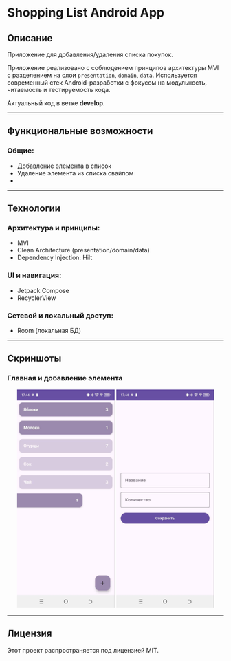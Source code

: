 # Shopping List Android App

## Описание

Приложение для добавления/удаления списка покупок. 

Приложение реализовано с соблюдением принципов архитектуры MVI с разделением на слои `presentation`, `domain`, `data`. Используется современный стек Android-разработки с фокусом на модульность, читаемость и тестируемость кода.

Актуальный код в ветке **develop**.

---

## Функциональные возможности

### Общие:
- Добавление элемента в список
- Удаление элемента из списка свайпом
- 
---

## Технологии

### Архитектура и принципы:
- MVI
- Clean Architecture (presentation/domain/data)
- Dependency Injection: Hilt

### UI и навигация:
- Jetpack Compose
- RecyclerView

### Сетевой и локальный доступ:
- Room (локальная БД)
---
## Скриншоты

### Главная и добавление элемента

<p align="center">
  <img src="assets/screenshot_main_shopping.jpg" width="45%" alt="Главная страница">
  <img src="assets/screenshot_add_shopping.jpg" width="45%" alt="Добавление элемента">
</p>

---

## Лицензия

Этот проект распространяется под лицензией MIT.
